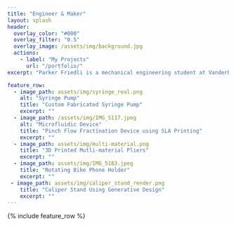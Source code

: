 ```yaml
---
title: "Engineer & Maker"
layout: splash
header:
  overlay_color: "#000"
  overlay_filter: "0.5"
  overlay_image: /assets/img/background.jpg
  actions:
    - label: "My Projects"
      url: "/portfolio/"
excerpt: "Parker Friedli is a mechanical engineering student at Vanderbilt University with a passion for transforming innovative ideas into tangible solutions. She is dedicated to mastering the art and science of turning chaos into order through engineering and problem solving."

feature_row:
  - image_path: assets/img/syringe_real.png
    alt: "Syringe Pump"
    title: "Custom Fabricated Syringe Pump"
    excerpt: ""
  - image_path: /assets/img/IMG_5117.jpeg
    alt: "Microfluidic Device"
    title: "Pinch Flow Fractination Device using SLA Printing"
    excerpt: ""
  - image_path: assets/img/multi-material.png
    title: "3D Printed Mutli-material Pliers"
    excerpt: ""
  - image_path: assets/img/IMG_5183.jpeg
    title: "Rotating Bike Phone Holder"
    excerpt: ""
 - image_path: assets/img/caliper_stand_render.png
    title: "Caliper Stand Using Generative Design"
    excerpt: ""
---
```


{% include feature_row %}

